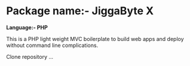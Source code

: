 # Package name:- JiggaByte X

 **Language:- PHP**


This is a PHP light weight MVC boilerplate to build web apps and deploy without command line complications.

Clone repository ...